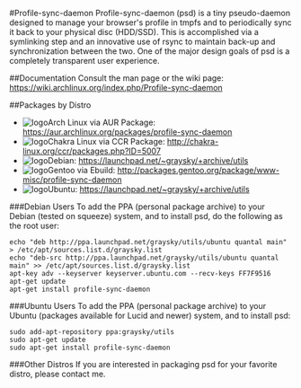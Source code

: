 #Profile-sync-daemon
Profile-sync-daemon (psd) is a tiny pseudo-daemon designed to manage your browser's profile in tmpfs and to periodically sync it back to your physical disc (HDD/SSD). This is accomplished via a symlinking step and an innovative use of rsync to maintain back-up and synchronization between the two. One of the major design goals of psd is a completely transparent user experience.

##Documentation
Consult the man page or the wiki page: https://wiki.archlinux.org/index.php/Profile-sync-daemon

##Packages by Distro
* ![logo](http://www.monitorix.org/imgs/archlinux.png "arch logo")Arch Linux via AUR Package: https://aur.archlinux.org/packages/profile-sync-daemon
* ![logo](http://chakra-linux.org/img/icon/chakra-kde_32.png "chakra logo")Chakra Linux via CCR Package: http://chakra-linux.org/ccr/packages.php?ID=5007
* ![logo](http://www.monitorix.org/imgs/debian.png "debian logo")Debian: https://launchpad.net/~graysky/+archive/utils
* ![logo](http://www.monitorix.org/imgs/gentoo.png "gentoo logo")Gentoo via Ebuild: http://packages.gentoo.org/package/www-misc/profile-sync-daemon
* ![logo](http://www.monitorix.org/imgs/ubuntu.png "ubuntu logo")Ubuntu: https://launchpad.net/~graysky/+archive/utils

###Debian Users
To add the PPA (personal package archive) to your Debian (tested on squeeze) system, and to install psd, do the following as the root user:

    echo "deb http://ppa.launchpad.net/graysky/utils/ubuntu quantal main" > /etc/apt/sources.list.d/graysky.list
    echo "deb-src http://ppa.launchpad.net/graysky/utils/ubuntu quantal main" >> /etc/apt/sources.list.d/graysky.list
    apt-key adv --keyserver keyserver.ubuntu.com --recv-keys FF7F9516
    apt-get update
    apt-get install profile-sync-daemon

###Ubuntu Users
To add the PPA (personal package archive) to your Ubuntu (packages available for Lucid and newer) system, and to install psd:

    sudo add-apt-repository ppa:graysky/utils
    sudo apt-get update
    sudo apt-get install profile-sync-daemon

###Other Distros
If you are interested in packaging psd for your favorite distro, please contact me.
